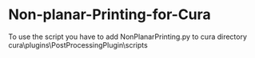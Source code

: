 # Non-planar-Printing-for-Cura
To use the script you have to add NonPlanarPrinting.py to cura directory cura\plugins\PostProcessingPlugin\scripts
